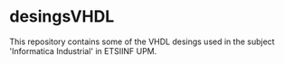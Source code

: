 desingsVHDL
===========

This repository contains some of the VHDL desings used in the subject 'Informatica Industrial' in ETSIINF UPM.
